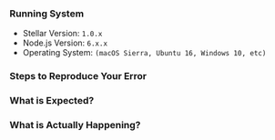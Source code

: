 <!--

Got a question?
===============
The issue list of this repo is **exclusively** for bug reports and feature requests. For simple questions, please use the following resources:

- Read the docs: https://stellar-framework.com/guide/
- Ask in the Gitter chat room: https://gitter.im/StellarFw/StellarFw

Reporting a bug?
================
- Try to search for your issue, it may have already been answered or even fixed in the development branch.

- Check if the issue is reproducible with the latest stable version of Stellar. If you are using a pre-release, please indicate the specific version you are using.

- If your issue is resolved but still open, don't hesitate to close it. In case you found a solution by yourself, it could be helpful to explain how you fixed it.

Have a feature request?
Remove the template from below and provide thoughtful commentary *and code samples* on what this feature means for your product. What will it allow you to do that you can't do today? How will it make current work-arounds straightforward? What potential bugs and edge cases does it help to avoid? etc. Please keep it product-centric.
-->

<!-- BUG REPORT TEMPLATE -->

### Running System

- Stellar Version: `1.0.x`
- Node.js Version: `6.x.x`
- Operating System: `(macOS Sierra, Ubuntu 16, Windows 10, etc)`

### Steps to Reproduce Your Error

<!-- 1. make a new stellar project using the `stellar run` command  -->
<!-- 2. create an action with the problematic content (you can use a GitHub repository) -->

### What is Expected?

<!-- OPTIONAL: You must describe the expected behaviour -->

### What is Actually Happening?
